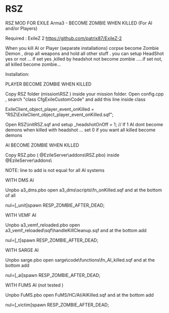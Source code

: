 # RSZ

RSZ MOD FOR EXILE Arma3 - BECOME ZOMBIE WHEN KILLED (For AI and/or Players)

Required : ExileZ 2 https://github.com/patrix87/ExileZ-2

When you kill AI or Player (separate installations) corpse become Zombie Demon , drop all weapons and hold all other stuff .
you can setup HeadShot yes or not ... if set yes ,killed by headshot not become zombie .....if set not, all killed become zombie...
           

Installation:

PLAYER BECOME ZOMBIE WHEN KILLED

Copy RSZ folder  (mission\RSZ )  inside your mission folder.
Open config.cpp  , search "class CfgExileCustomCode" and add this line inside class 

ExileClient_object_player_event_onKilled = "RSZ\ExileClient_object_player_event_onKilled.sqf";

Open RSZ\initRSZ.sqf and setup
_headshotOnOff = 1;   // If 1 AI  dont become demons when killed with headshot ... set 0 if you want all killed become demons


AI BECOME ZOMBIE WHEN KILLED

Copy   RSZ.pbo ( @EzileServer\addons\RSZ.pbo)  inside @EzileServer\addons\

NOTE: line to add is not equal for all AI systems

WITH DMS AI

Unpbo a3_dms.pbo 
open a3_dms\scripts\fn_onKilled.sqf and at the bottom of all 

 nul=[_unit]spawn  RESP_ZOMBIE_AFTER_DEAD;
 
 
 WITH VEMF AI
 
 Unpbo a3_vemf_reloaded.pbo
 open  a3_vemf_reloaded\sqf\handleKillCleanup.sqf and at the bottom add
 
 nul=[_t]spawn  RESP_ZOMBIE_AFTER_DEAD;	
 
 
 WITH SARGE AI
 
 Unpbo sarge.pbo
 open sarge\code\functions\fn_AI_killed.sqf and at the bottom add
 
nul=[_ai]spawn  RESP_ZOMBIE_AFTER_DEAD;


WITH FUMS AI (not tested )

Unpbo FuMS.pbo
open FuMS/HC/AI/AIKilled.sqf and at the bottom add

nul=[_victim]spawn  RESP_ZOMBIE_AFTER_DEAD;

 
 
